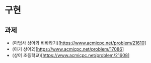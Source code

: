 # 구현

## 과제
- (마법사 상어와 비바라기)[https://www.acmicpc.net/problem/21610]
- (아기 상어2)[https://www.acmicpc.net/problem/17086]
- (상어 초등학교)[https://www.acmicpc.net/problem/21608]
